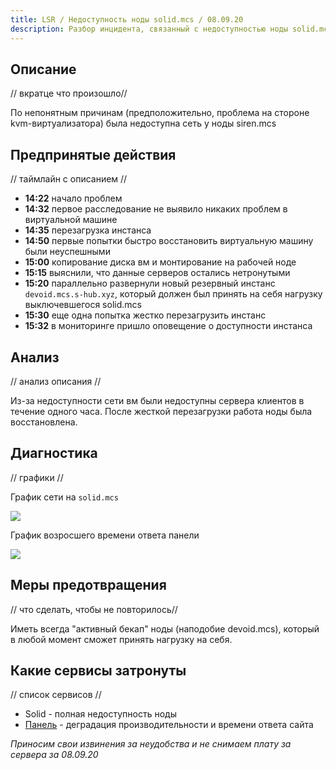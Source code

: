 ```yaml
---
title: LSR / Недоступность ноды solid.mcs / 08.09.20
description: Разбор инцидента, связанный с недоступностью ноды solid.mcs 08.09.20.
---
```


## Описание
// вкратце что произошло//

По непонятным причинам (предположительно, проблема на стороне kvm-виртуализатора) была недоступна сеть у ноды siren.mcs

## Предпринятые действия
// таймлайн с описанием //

- **14:22** начало проблем
- **14:32** первое расследование не выявило никаких проблем в виртуальной машине
- **14:35** перезагрузка инстанса
- **14:50** первые попытки быстро восстановить виртуальную машину были неуспешными
- **15:00** копирование диска вм и монтирование на рабочей ноде
- **15:15** выяснили, что данные серверов остались нетронутыми
- **15:20** параллельно развернули новый резервный инстанс `devoid.mcs.s-hub.xyz`, который должен был принять на себя нагрузку выключевшегося solid.mcs
- **15:30** еще одна попытка жестко перезагрузить инстанс
- **15:32** в мониторинге пришло оповещение о доступности инстанса

## Анализ
// анализ описания //

Из-за недоступности сети вм были недоступны сервера клиентов в течение одного часа. После жесткой перезагрузки работа ноды была восстановлена. 

## Диагностика
// графики //

График сети на `solid.mcs`

![](/images/lsr/08-09-20/solid-mcs.png)

График возросшего времени ответа панели

![](/images/lsr/08-09-20/ping.png)

## Меры предотвращения
// что сделать, чтобы не повторилось// 

Иметь всегда "активный бекап" ноды (наподобие devoid.mcs), который в любой момент сможет принять нагрузку на себя.

## Какие сервисы затронуты
// список сервисов //

- Solid - полная недоступность ноды
- [Панель](https://panel.superhub.host) - деградация производительности и времени ответа сайта

*Приносим свои извинения за неудобства и не снимаем плату за сервера за 08.09.20*
